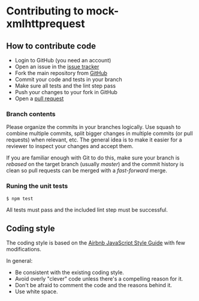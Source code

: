 # Contributing to mock-xmlhttprequest

## How to contribute code
* Login to GitHub (you need an account)
* Open an issue in the [issue tracker](https://github.com/berniegp/mock-xmlhttprequest/issues)
* Fork the main repository from [GitHub](http://github.com/berniegp/mock-xmlhttprequest)
* Commit your code and tests in your branch
* Make sure all tests and the lint step pass
* Push your changes to your fork in GitHub
* Open a [pull request](https://github.com/berniegp/mock-xmlhttprequest/pulls)

### Branch contents
Please organize the commits in your branches logically. Use squash to combine multiple commits, split bigger changes in multiple commits (or pull requests) when relevant, etc. The general idea is to make it easier for a reviewer to inspect your changes and accept them.

If you are familiar enough with Git to do this, make sure your branch is *rebased* on the target branch (usually *master*) and the commit history is clean so pull requests can be merged with a *fast-forward* merge.

### Runing the unit tests

    $ npm test

All tests must pass and the included lint step must be successful.

## Coding style
The coding style is based on the [Airbnb JavaScript Style Guide](https://github.com/airbnb/javascript) with few modifications.

In general:
* Be consistent with the existing coding style.
* Avoid overly "clever" code unless there's a compelling reason for it.
* Don't be afraid to comment the code and the reasons behind it.
* Use white space.
